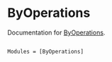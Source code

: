 # ByOperations

Documentation for [ByOperations](https://github.com/timholy/ByOperations.jl).

```@index
```

```@autodocs
Modules = [ByOperations]
```
